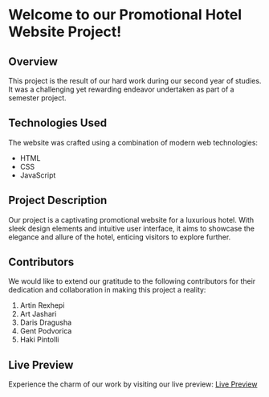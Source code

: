 # Welcome to our Promotional Hotel Website Project!

## Overview
This project is the result of our hard work during our second year of studies. It was a challenging yet rewarding endeavor undertaken as part of a semester project.

## Technologies Used
The website was crafted using a combination of modern web technologies:
- HTML
- CSS
- JavaScript

## Project Description
Our project is a captivating promotional website for a luxurious hotel. With sleek design elements and intuitive user interface, it aims to showcase the elegance and allure of the hotel, enticing visitors to explore further.

## Contributors
We would like to extend our gratitude to the following contributors for their dedication and collaboration in making this project a reality:
1. Artin Rexhepi
2. Art Jashari
3. Daris Dragusha
4. Gent Podvorica
5. Haki Pintolli

## Live Preview
Experience the charm of our work by visiting our live preview:
[Live Preview](https://radiant-fairy-7daf93.netlify.app/)
